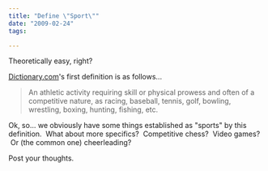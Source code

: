 ```yaml
---
title: "Define \"Sport\""
date: "2009-02-24"
tags:

---
```


Theoretically easy, right?

[Dictionary.com](http://dictionary.reference.com/browse/sport)'s first definition is as follows...

> An athletic activity requiring skill or physical prowess and often of a competitive nature, as racing, baseball, tennis, golf, bowling, wrestling, boxing, hunting, fishing, etc. 

Ok, so... we obviously have some things established as "sports" by this definition.  What about more specifics?  Competitive chess?  Video games?  Or (the common one) cheerleading?

Post your thoughts.
